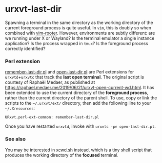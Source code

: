 # urxvt-last-dir

Spawning a terminal in the same directory as the working directory of the 
current foreground process is quite useful. In `vim`, this is doubly so when 
combined with [vim-rooter](https://github.com/airblade/vim-rooter). However, 
environments are subtly different: are we running under X or Wayland? Is the 
terminal emulator a single instance application? Is the process wrapped in 
`tmux`? Is the foreground process correctly identified?

### Perl extension

[remember-last-dir.pl](remember-last-dir.pl) and 
[open-last-dir.pl](open-last-dir.pl) are Perl extensions for `urxvtd`+`urxvtc` 
that track the **last open terminal**. The original script is courtesy of 
Raphaël Medaer, as published at 
<https://raphael.medaer.me/2019/06/21/urxvt-open-current-wd.html>. It has been 
extended to use the current directory of the **foreground process**, rather 
than the current directory of the parent shell. To use, copy or link the 
scripts to the `~/.urxvt/ext/` directory, then add the following line to your 
`~/.Xresources`:

    URxvt.perl-ext-common: remember-last-dir.pl

Once you have restarted `urxvtd`, invoke with `urxvtc -pe open-last-dir.pl`.

### See also

You may be interested in 
[xcwd.sh](https://github.com/slakkenhuis/scripts/blob/b2016c0ab39490aa407aba8163ad1a77b028f9b2/xcwd.sh) 
instead, which is a tiny shell script that produces the working directory of 
the **focused** terminal.
